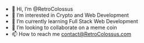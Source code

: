 - 👋 Hi, I’m @RetroColossus
- 👀 I’m interested in Crypto and Web Development 
- 🌱 I’m currently learning Full Stack Web Development
- 💞️ I’m looking to collaborate on a meme coin
- 📫 How to reach me contact@RetroColossus.com

<!---
RetroColossus/RetroColossus is a ✨ special ✨ repository because its `README.md` (this file) appears on your GitHub profile.
You can click the Preview link to take a look at your changes.
--->
